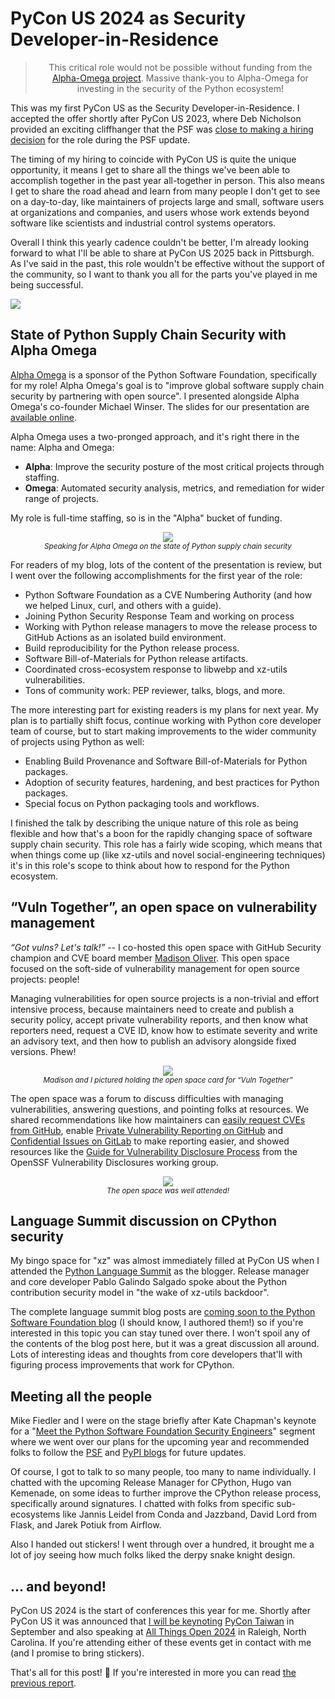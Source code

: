 # PyCon US 2024 as Security Developer-in-Residence

<blockquote>
  <center>This critical role would not be possible without funding from the <a href="https://alpha-omega.dev">Alpha-Omega project</a>. Massive thank-you to Alpha-Omega for investing in the security of the Python ecosystem!</center>
</blockquote>

This was my first PyCon US as the Security Developer-in-Residence. I accepted the offer shortly after PyCon US 2023, where Deb Nicholson
provided an exciting cliffhanger that the PSF was [close to making a hiring decision](https://youtu.be/NZhHFDbul8g?si=NnoacwZ0orYnVGNc&t=792) for the role
during the PSF update.

The timing of my hiring to coincide with PyCon US is quite the unique opportunity, it means I get to share all the
things we've been able to accomplish together in the past year all-together in person. This also
means I get to share the road ahead and learn from many people I don't get to see
on a day-to-day, like maintainers of projects large and small, software users at organizations and companies,
and users whose work extends beyond software like scientists and industrial control systems operators.

<div class="row">
<div class="col-9">
<p>Overall I think this yearly cadence couldn't be better, I'm already looking forward
to what I'll be able to share at PyCon US 2025 back in Pittsburgh. As I've said in the past, this role wouldn't be effective
without the support of the community, so I want to thank you all for the parts you've played in me being successful.</p>
</div>
<div class="col-3">
<img src="https://storage.googleapis.com/sethmlarson-dev-static-assets/knightsnake.png" style="max-width: 100%;">
</div>
</div>

## State of Python Supply Chain Security with Alpha Omega

<p><a href="https://alpha-omega.dev/">Alpha Omega</a> is a sponsor of the Python Software Foundation, specifically for my role!
Alpha Omega's goal is to "improve global software supply chain security by partnering with open source". I presented
alongside Alpha Omega's co-founder Michael Winser. The slides for our presentation are <a href="https://storage.googleapis.com/sethmlarson-dev-static-assets/PyConUS2024-State-of-Python-Supply-Chain-Security.pdf">available online</a>.</p>


<div class="row">
<div class="col-6">
<p>Alpha Omega uses a two-pronged approach, and it's right there in the name: Alpha and Omega:</p>

<ul>
<li><strong>Alpha</strong>: Improve the security posture of the most critical projects through staffing.</li>
<li><strong>Omega</strong>: Automated security analysis, metrics, and remediation for wider range of projects.</li>
</ul>

<p>
My role is full-time staffing, so is in the "Alpha" bucket of funding.
</p>

</div>
<div class="col-6">
<center>
<p><img style="max-width: 100%;" src="https://storage.googleapis.com/sethmlarson-dev-static-assets/pyconus2024-alpha-omega.jpg"/>
<br><small><i>Speaking for Alpha Omega on the state of Python supply chain security</i></small></p>
</center>
</div>
</div>

For readers of my blog, lots of the content of the presentation is review, but I went over the following accomplishments for the first year of the role:

* Python Software Foundation as a CVE Numbering Authority (and how we helped Linux, curl, and others with a guide).
* Joining Python Security Response Team and working on process
* Working with Python release managers to move the release process to GitHub Actions as an isolated build environment.
* Build reproducibility for the Python release process.
* Software Bill-of-Materials for Python release artifacts.
* Coordinated cross-ecosystem response to libwebp and xz-utils vulnerabilities.
* Tons of community work: PEP reviewer, talks, blogs, and more.

The more interesting part for existing readers is my plans for next year. My plan is to partially shift focus, continue working
with Python core developer team of course, but to start making improvements to the wider community of projects
using Python as well:

* Enabling Build Provenance and Software Bill-of-Materials for Python packages.
* Adoption of security features, hardening, and best practices for Python packages.
* Special focus on Python packaging tools and workflows.

I finished the talk by describing the unique nature of this role as being flexible
and how that's a boon for the rapidly changing space of software supply chain security.
This role has a fairly wide scoping, which means that when things come up (like xz-utils
and novel social-engineering techniques) it's in this role's scope to think about how to
respond for the Python ecosystem.

## “Vuln Together”, an open space on vulnerability management

<div class="row">
<div class="col-6">
<p><em>“Got vulns? Let's talk!”</em> -- I co-hosted this open space with GitHub Security champion and CVE board member <a href="https://github.com/taladrane">Madison Oliver</a>.
This open space focused on the soft-side of vulnerability management for open source projects: people!</p>

<p>Managing vulnerabilities for open source projects is a non-trivial and effort intensive process, because maintainers need to create and publish a security policy,
accept private vulnerability reports, and then know what reporters need, request a CVE ID, know how to estimate severity
and write an advisory text, and then how to publish an advisory alongside fixed versions. Phew!</p>

</div>
<div class="col-6">
<p>
<center>
<img style="max-width: 100%;" src="https://storage.googleapis.com/sethmlarson-dev-static-assets/pyconus2024-vuln-together.jpg"/>
<br><small><i>Madison and I pictured holding the open space card for “Vuln Together”</i></small>
</p>
</center>
</div>
</div>

<div class="row">
<div class="col-6">
<p>The open space was a forum to discuss difficulties with managing vulnerabilities, answering questions, and pointing folks at resources. We shared recommendations like how maintainers can <a href="https://docs.github.com/en/code-security/security-advisories/working-with-repository-security-advisories/publishing-a-repository-security-advisory">easily request CVEs from GitHub</a>,
enable <a href="https://docs.github.com/en/code-security/security-advisories/guidance-on-reporting-and-writing-information-about-vulnerabilities/privately-reporting-a-security-vulnerability">Private Vulnerability Reporting on GitHub</a> and <a href="https://docs.gitlab.com/ee/user/project/issues/confidential_issues.html">Confidential Issues on GitLab</a>
to make reporting easier, and showed resources like the <a href="https://github.com/ossf/oss-vulnerability-guide/blob/main/maintainer-guide.md">Guide for Vulnerability Disclosure Process</a>
from the OpenSSF Vulnerability Disclosures working group.</p>
</div>
<div class="col-6">
<p>
<center>
<img style="max-width: 100%;" src="https://storage.googleapis.com/sethmlarson-dev-static-assets/pyconus2024-vuln-together-crowd.jpg"/>
<br><small><i>The open space was well attended!</i></small>
</center>
</p>
</div>
</div>

## Language Summit discussion on CPython security

My bingo space for "xz" was almost immediately filled at PyCon US when I attended the [Python Language Summit](https://us.pycon.org/2024/events/language-summit/) as the blogger.
Release manager and core developer Pablo Galindo Salgado spoke about the Python contribution security model in "the wake of xz-utils backdoor".

The complete language summit blog posts are [coming soon to the Python Software Foundation blog](https://pyfound.blogspot.com/) (I should know, I authored them!)
so if you're interested in this topic you can stay tuned over there. I won't spoil any of the contents of the blog post here, but it was a great discussion all around.
Lots of interesting ideas and thoughts from core developers that'll with figuring process improvements that work for CPython.

## Meeting all the people

Mike Fiedler and I were on the stage briefly after Kate Chapman's keynote for a "[Meet the Python Software Foundation Security Engineers](https://storage.googleapis.com/sethmlarson-dev-static-assets/PSF-Meet-our-Security-Engineers.pdf)"
segment where we went over our plans for the upcoming year and recommended folks to follow the [PSF](https://pyfound.blogspot.com/) and [PyPI blogs](https://blog.pypi.org/) for future updates.

Of course, I got to talk to so many people, too many to name individually. I chatted with the upcoming Release Manager for CPython, Hugo van Kemenade, on some ideas to further improve the CPython
release process, specifically around signatures. I chatted with folks from specific sub-ecosystems like Jannis Leidel from Conda and Jazzband, David Lord from Flask, and Jarek Potiuk from Airflow.

Also I handed out stickers! I went through over a hundred, it brought me a lot of joy seeing how much folks liked the derpy snake knight design.

## ... and beyond!

PyCon US 2024 is the start of conferences this year for me.
Shortly after PyCon US it was announced that [I will be keynoting](https://x.com/PyConTW/status/1793884640379335026) [PyCon Taiwan](https://tw.pycon.org/2024/en-us) in September and also speaking at [All Things Open 2024](https://2024.allthingsopen.org/) in Raleigh, North Carolina.
If you're attending either of these events get in contact with me (and I promise to bring stickers).

That's all for this post! 👋 If you're interested in more you can read [the previous report](https://sethmlarson.dev/security-developer-in-residence-weekly-report-35).
